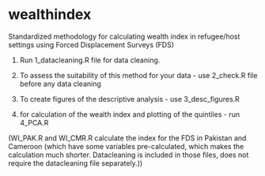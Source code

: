 # wealthindex
Standardized methodology for calculating wealth index in refugee/host settings using Forced Displacement Surveys (FDS) 


1. Run 1_datacleaning.R file for data cleaning.

2. To assess the suitability of this method for your data -  use 2_check.R file before any data cleaning

3. To create figures of the descriptive analysis - use 3_desc_figures.R 

4. for calculation of the wealth index and plotting of the quintiles - run 4_PCA.R





(WI_PAK.R and WI_CMR.R calculate the index for the FDS in Pakistan and Cameroon (which have some variables pre-calculated, which makes the calculation much shorter. Datacleaning is included in those files, does not require the datacleaning file separately.))
